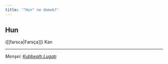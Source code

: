 ```yaml
---
title: '"Hun" ne demek?'
---
```


## Hun
([[farsca|Farsça]]) Kan

---
*Menşei: [Kubbealtı Lugatı](https://lugatim.com/s/hun)*